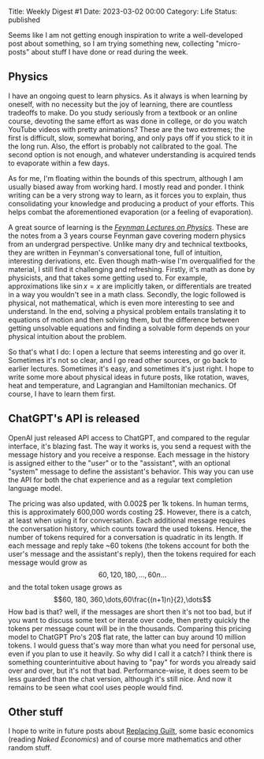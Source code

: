 Title: Weekly Digest #1
Date: 2023-03-02 00:00
Category: Life
Status: published

Seems like I am not getting enough inspiration to write a well-developed post about something, so I am trying something new, collecting "micro-posts" about stuff I have done or read during the week. 

## Physics
I have an ongoing quest to learn physics. As it always is when learning by oneself, with no necessity but the joy of learning, there are countless tradeoffs to make. Do you study seriously from a textbook or an online course, devoting the same effort as was done in college, or do you watch YouTube videos with pretty animations? These are the two extremes; the first is difficult, slow, somewhat boring, and only pays off if you stick to it in the long run. Also, the effort is probably not calibrated to the goal. The second option is not enough, and whatever understanding is acquired tends to evaporate within a few days.

As for me, I'm floating within the bounds of this spectrum, although I am usually biased away from working hard. I mostly read and ponder. I think writing can be a very strong way to learn, as it forces you to explain, thus consolidating your knowledge and producing a product of your efforts. This helps combat the aforementioned evaporation (or a feeling of evaporation).

A great source of learning is the [*Feynman Lectures on Physics*](https://www.feynmanlectures.caltech.edu/). These are the notes from a 3 years course Feynman gave covering modern physics from an undergrad perspective. Unlike many dry and technical textbooks, they are written in Feynman's conversational tone, full of intuition, interesting derivations, etc. Even though math-wise I'm overqualified for the material, I still find it challenging and refreshing. Firstly, it's math as done by physicists, and that takes some getting used to. For example, approximations like $\sin x=x$ are implicitly taken, or differentials are treated in a way you wouldn't see in a math class. Secondly, the logic followed is physical, not mathematical, which is even more interesting to see and understand. In the end, solving a physical problem entails translating it to equations of motion and then solving them, but the difference between getting unsolvable equations and finding a solvable form depends on your physical intuition about the problem.

So that's what I do: I open a lecture that seems interesting and go over it. Sometimes it's not so clear, and I go read other sources, or go back to earlier lectures. Sometimes it's easy, and sometimes it's just right. I hope to write some more about physical ideas in future posts, like rotation, waves, heat and temperature, and Lagrangian and Hamiltonian mechanics. Of course, I have to learn them first.




## ChatGPT's API is released

OpenAI just released API access to ChatGPT, and compared to the regular interface, it's blazing fast. The way it works is, you send a request with the message history and you receive a response. Each message in the history is assigned either to the "user" or to the "assistant", with an optional "system" message to define the assistant's behavior. This way you can use the API for both the chat experience and as a regular text completion language model. 

The pricing was also updated, with 0.002&dollar; per 1k tokens. In human terms, this is approximately 600,000 words costing 2&dollar;. However, there is a catch, at least when using it for conversation. Each additional message requires the conversation history, which counts toward the used tokens. Hence, the number of tokens required for a conversation is quadratic in its length. If each message and reply take ~60 tokens (the tokens account for both the user's message and the assistant's reply), then the tokens required for each message would grow as
$$60,120,180,\dots,60n\dots$$
and the total token usage grows as
$$60, 180, 360,\dots,60\frac{(n+1)n}{2},\dots$$
How bad is that? well, if the messages are short then it's not too bad, but if you want to discuss some text or iterate over code, then pretty quickly the tokens per message count will be in the thousands. Comparing this pricing model to ChatGPT Pro's 20&dollar; flat rate, the latter can buy around 10 million tokens. I would guess that's way more than what you need for personal use, even if you plan to use it heavily. So why did I call it a catch? I think there is something counterintuitive about having to "pay" for words you already said over and over, but it's not that bad.
Performance-wise, it does seem to be less guarded than the chat version, although it's still nice. And now it remains to be seen what cool uses people would find.

## Other stuff
I hope to write in future posts about [Replacing Guilt](https://replacingguilt.com/), some basic economics (reading *Naked Economics*) and of course more mathematics and other random stuff.